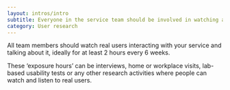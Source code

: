 ```yaml
---
layout: intros/intro
subtitle: Everyone in the service team should be involved in watching and analysing research with real users.
category: User research
---
```


All team members should watch real users interacting with your service and talking about it, ideally for at least 2 hours every 6 weeks.

These ‘exposure hours’ can be interviews, home or workplace visits, lab-based usability tests or any other research activities where people can watch and listen to real users.
